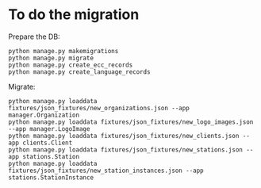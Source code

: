 # To do the migration

Prepare the DB:

    python manage.py makemigrations
    python manage.py migrate
    python manage.py create_ecc_records
    python manage.py create_language_records

Migrate:

    python manage.py loaddata fixtures/json_fixtures/new_organizations.json --app manager.Organization
    python manage.py loaddata fixtures/json_fixtures/new_logo_images.json --app manager.LogoImage
    python manage.py loaddata fixtures/json_fixtures/new_clients.json --app clients.Client
    python manage.py loaddata fixtures/json_fixtures/new_stations.json --app stations.Station
    python manage.py loaddata fixtures/json_fixtures/new_station_instances.json --app stations.StationInstance
